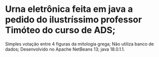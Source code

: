 # Urna eletrônica feita em java a pedido do ilustríssimo professor Timóteo do curso de ADS;
Simples votação entre 4 figuras da mitologia grega;
Não utiliza banco de dados;
Desenvolvido no Apache NetBeans 13;
java 18.0.1.1.
